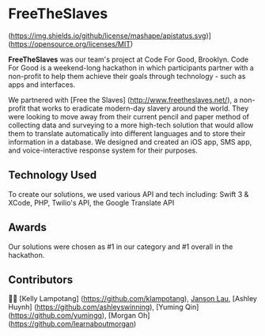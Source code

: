 # FreeTheSlaves

(https://img.shields.io/github/license/mashape/apistatus.svg)](https://opensource.org/licenses/MIT)


**FreeTheSlaves** was our team's project at Code For Good, Brooklyn. Code For Good is a weekend-long hackathon in which participants partner with a non-profit to help them achieve their goals through technology - such as apps and interfaces. 

We partnered with [Free the Slaves] (http://www.freetheslaves.net/), a non-profit that works to eradicate modern-day slavery around the world. They were looking to move away from their current pencil and paper method of collecting data and surveying to a more high-tech solution that would allow them to translate automatically into different languages and to store their information in a database. We designed and created an iOS app, SMS app, and voice-interactive response system for their purposes. 

## Technology Used

To create our solutions, we used various API and tech including: 
Swift 3 & XCode, PHP, Twilio's API, the Google Translate API

## Awards

Our solutions were chosen as #1 in our category and #1 overall in the hackathon. 

## Contributors
👌🏼 [Kelly Lampotang] (https://github.com/klampotang), [Janson Lau](https://github.com/jansonlau), [Ashley Huynh] (https://github.com/ashleyswinning), [Yuming Qin] (https://github.com/yumingq), [Morgan Oh] (https://github.com/learnaboutmorgan)

